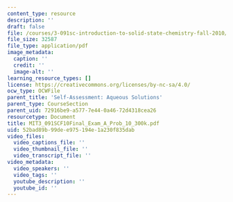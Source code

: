 ```yaml
---
content_type: resource
description: ''
draft: false
file: /courses/3-091sc-introduction-to-solid-state-chemistry-fall-2010/52bad89b99dee975194e1a230f835dab_MIT3_091SCF10Final_Exam_A_Prob_10_300k.pdf
file_size: 32587
file_type: application/pdf
image_metadata:
  caption: ''
  credit: ''
  image-alt: ''
learning_resource_types: []
license: https://creativecommons.org/licenses/by-nc-sa/4.0/
ocw_type: OCWFile
parent_title: 'Self-Assessment: Aqueous Solutions'
parent_type: CourseSection
parent_uid: 72916be9-a577-7e44-0a46-72d4318cea26
resourcetype: Document
title: MIT3_091SCF10Final_Exam_A_Prob_10_300k.pdf
uid: 52bad89b-99de-e975-194e-1a230f835dab
video_files:
  video_captions_file: ''
  video_thumbnail_file: ''
  video_transcript_file: ''
video_metadata:
  video_speakers: ''
  video_tags: ''
  youtube_description: ''
  youtube_id: ''
---
```

